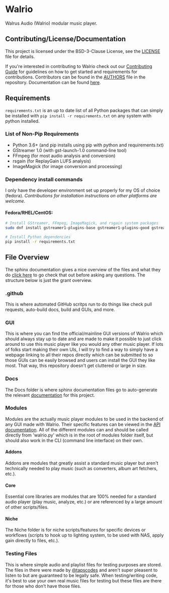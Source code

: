 # Walrio
Walrus Audio (Walrio) modular music player.

## Contributing/License/Documentation
This project is licensed under the BSD-3-Clause License, see the [LICENSE](LICENSE) file for details. 

If you're interested in contributing to Walrio check out our [Contributing Guide](CONTRIBUTING.md) for guidelines on how to get started and requirements for contributions. Contributors can be found in the [AUTHORS](AUTHORS) file in the repository. Documentation can be found [here](https://tapsoss.github.io/Walrio/api/).

## Requirements
`requirements.txt` is an up to date list of all Python packages that can simply be installed with `pip install -r requirements.txt` on any system with python installed.

### List of Non-Pip Requirements
- Python 3.6+ (and pip installs using pip with python and requirements.txt)
- GStreamer 1.0 (with gst-launch-1.0 command-line tool)
- FFmpeg (for most audio analysis and conversion)
- rsgain (for ReplayGain LUFS analysis)
- ImageMagick (for image conversion and processing)

### Dependency install commands
I only have the developer environment set up properly for my OS of choice (fedora).
*Contributions for installation instructions on other platforms are welcome.*

#### Fedora/RHEL/CentOS:
```bash
# Install GStreamer, FFmpeg, ImageMagick, and rsgain system packages
sudo dnf install gstreamer1-plugins-base gstreamer1-plugins-good gstreamer1-plugins-ugly gstreamer1-tools ffmpeg ImageMagick rsgain

# Install Python dependencies
pip install -r requirements.txt
```

## File Overview
The sphinx documentation gives a nice overview of the files and what they do [click here](https://tapsoss.github.io/Walrio/api/index.html#module-overview) to go check that out before asking any questions. The structure below is just the grant overview.

### .github
This is where automated GitHub scritps run to do things like check pull requests, auto-build docs, build and GUIs, and more.

### GUI
This is where you can find the official/mainline GUI versions of Walrio which should always stay up to date and are made to make it possible to just click around to use this music player like you would any other music player. If lots of folks start making their own UIs, I will try to find a way to simply have a webpage linking to all their repos directly which can be submitted to so those GUIs can be easily browsed and users can install the GUI they like most. That way, this repository doesn't get cluttered or large in size.

### Docs
The Docs folder is where sphinx documentation files go to auto-generate the relevant [documentation](https://tapsoss.github.io/Walrio/) for this project.

### Modules
Modules are the actually music player modules to be used in the backend of any GUI made with Walrio. Their specific features can be viewed in the [API documentation](https://tapsoss.github.io/Walrio/api/index.html). All of the different modules can and should be called directly from 'walrio.py' which is in the root of modules folder itself, but should also work in the CLI (command line interface) on their own.

#### Addons
Addons are modules that greatly assist a standard music player but aren't technically needed to play music (such as converters, album art fetchers, etc.).

#### Core
Essential core libraries are modules that are 100% needed for a standard audio player (play music, analyze, etc.) or are referenced by a large amount of other scripts/files.

#### Niche
The Niche folder is for niche scripts/features for specific devices or workflows (scripts to hook up to lighting system, to be used with NAS, apply gain directly to files, etc.).

### Testing Files
This is where simple audio and playlist files for testing purposes are stored. The files in there were made by [@tapscodes](https://github.com/tapscodes) and aren't super pleasent to listen to but are guaranteed to be legally safe. When testing/writing code, it's best to use your own real music files for testing but these files are there for those who don't have those files.
